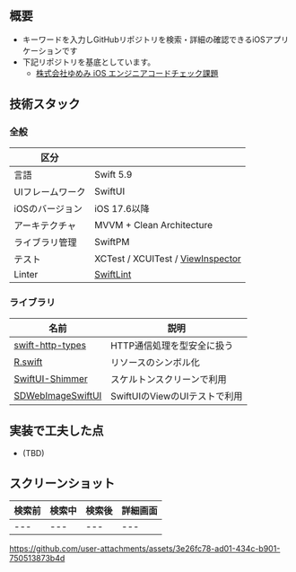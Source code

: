## 概要
- キーワードを入力しGitHubリポジトリを検索・詳細の確認できるiOSアプリケーションです
- 下記リポジトリを基底としています。
  - [株式会社ゆめみ iOS エンジニアコードチェック課題](https://github.com/yumemi-inc/ios-engineer-codecheck)

## 技術スタック
### 全般

|区分||
|---|---|
|言語|Swift 5.9|
|UIフレームワーク|SwiftUI|
|iOSのバージョン|iOS 17.6以降|
|アーキテクチャ|MVVM + Clean Architecture|
|ライブラリ管理|SwiftPM|
|テスト|XCTest / XCUITest / [ViewInspector](https://github.com/nalexn/ViewInspector)|
|Linter|[SwiftLint](https://github.com/realm/SwiftLint)|

### ライブラリ

|名前|説明|
|---|---|
|[swift\-http\-types](https://github.com/apple/swift-http-types)|HTTP通信処理を型安全に扱う|
|[R\.swift](https://github.com/mac-cain13/R.swift)|リソースのシンボル化|
|[SwiftUI\-Shimmer](https://github.com/markiv/SwiftUI-Shimmer)|スケルトンスクリーンで利用|
|[SDWebImageSwiftUI](https://github.com/SDWebImage/SDWebImageSwiftUI)|SwiftUIのViewのUIテストで利用|

## 実装で工夫した点
- (TBD)

## スクリーンショット

| 検索前 | 検索中 | 検索後 | 詳細画面 |
|---|---|---|---|
|---|---|---|---|

https://github.com/user-attachments/assets/3e26fc78-ad01-434c-b901-750513873b4d
